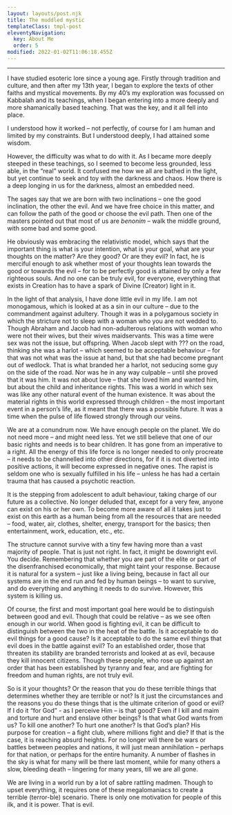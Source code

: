 ```yaml
---
layout: layouts/post.njk
title: The muddled mystic
templateClass: tmpl-post
eleventyNavigation:
  key: About Me
  order: 5
modified: 2022-01-02T11:06:18.455Z
---
```


---

I have studied esoteric lore since a young age. Firstly through tradition and culture, and then after my 13th year, I began to explore the texts of other faiths and mystical movements. By my 40’s my exploration was focussed on Kabbalah and its teachings, when I began entering into a more deeply and more shamanically based teaching. That was the key, and it all fell into place.

I understood how it worked – not perfectly, of course for I am human and limited by my constraints. But I understood deeply, I had attained some wisdom.

However, the difficulty was what to do with it. As I became more deeply steeped in these teachings, so I seemed to become less grounded, less able, in the “real” world. It confused me how we all are bathed in the light, but yet continue to seek and toy with the darkness and chaos. How there is a deep longing in us for the darkness, almost an embedded need.

The sages say that we are born with two inclinations – one the good inclination, the other the evil. And we have free choice in this matter, and can follow the path of the good or choose the evil path. Then one of the masters pointed out that most of us are _benonim_ – walk the middle ground, with some bad and some good.

He obviously was embracing the relativistic model, which says that the important thing is what is your intention, what is your goal, what are your thoughts on the matter? Are they good? Or are they evil? In fact, he is merciful enough to ask whether most of your thoughts lean towards the good or towards the evil – for to be perfectly good is attained by only a few righteous souls. And no one can be truly evil, for everyone, everything that exists in Creation has to have a spark of Divine (Creator) light in it.

In the light of that analysis, I have done little evil in my life. I am not monogamous, which is looked at as a sin in our culture – due to the commandment against adultery. Though it was in a polygamous society in which the stricture not to sleep with a woman who you are not wedded to. Though Abraham and Jacob had non-adulterous relations with woman who were not their wives, but their wives maidservants. This was a time were sex was not the issue, but offspring. When Jacob slept with ??? on the road, thinking she was a harlot – which seemed to be acceptable behaviour – for that was not what was the issue at hand, but that she had become pregnant out of wedlock. That is what branded her a harlot, not seducing some guy on the side of the road. Nor was he in any way culpable – until she proved that it was him. It was not about love – that she loved him and wanted him, but about the child and inheritance rights. This was a world in which sex was like any other natural event of the human existence. It was about the material rights in this world expressed through children – the most important event in a person’s life, as it meant that there was a possible future. It was a time when the pulse of life flowed strongly through our veins.

We are at a conundrum now. We have enough people on the planet. We do not need more – and might need less. Yet we still believe that one of our basic rights and needs is to bear children. It has gone from an imperative to a right. All the energy of this life force is no longer needed to only procreate – it needs to be channelled into other directions, for if it is not diverted into positive actions, it will become expressed in negative ones. The rapist is seldom one who is sexually fulfilled in his life – unless he has had a certain trauma that has caused a psychotic reaction.

It is the stepping from adolescent to adult behaviour, taking charge of our future as a collective. No longer deluded that, except for a very few, anyone can exist on his or her own. To become more aware of all it takes just to exist on this earth as a human being from all the resources that are needed – food, water, air, clothes, shelter, energy, transport for the basics; then entertainment, work, education, etc., etc.

The structure cannot survive with a tiny few having more than a vast majority of people. That is just not right. In fact, it might be downright evil. You decide. Remembering that whether you are part of the elite or part of the disenfranchised economically, that might taint your response. Because it is natural for a system – just like a living being, because in fact all our systems are in the end run and fed by human beings – to want to survive, and do everything and anything it needs to do survive. However, this system is killing us.

Of course, the first and most important goal here would be to distinguish between good and evil. Though that could be relative – as we see often enough in our world. When good is fighting evil, it can be difficult to distinguish between the two in the heat of the battle. Is it acceptable to do evil things for a good cause? Is it acceptable to do the same evil things that evil does in the battle against evil? To an established order, those that threaten its stability are branded terrorists and looked at as evil, because they kill innocent citizens. Though these people, who rose up against an order that has been established by tyranny and fear, and are fighting for freedom and human rights, are not truly evil.

So is it your thoughts? Or the reason that you do these terrible things that determines whether they are terrible or not? Is it just the circumstances and the reasons you do these things that is the ultimate criterion of good or evil? If I do it “for God” - as I perceive Him – is that good? Even if I kill and maim and torture and hurt and enslave other beings? Is that what God wants from us? To kill one another? To hurt one another? Is that God’s plan? His purpose for creation – a fight club, where millions fight and die? If that is the case, it is reaching absurd heights. For no longer will there be wars or battles between peoples and nations, it will just mean annihilation – perhaps for that nation, or perhaps for the entire humanity. A number of flashes in the sky is what for many will be there last moment, while for many others a slow, bleeding death – lingering for many years, till we are all gone.

We are living in a world run by a lot of sabre rattling madmen. Though to upset everything, it requires one of these megalomaniacs to create a terrible (terror-ble) scenario. There is only one motivation for people of this ilk, and it is power. That is evil.
